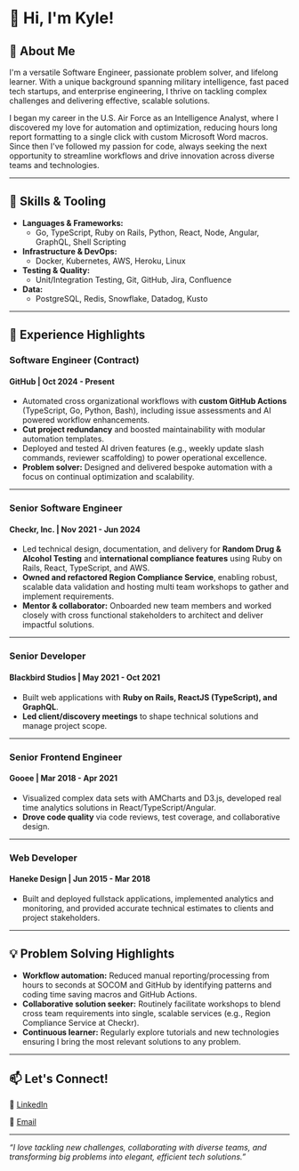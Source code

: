 # 👋 Hi, I'm Kyle!

## 🚀 About Me

I'm a versatile Software Engineer, passionate problem solver, and lifelong learner. With a unique background spanning military intelligence, fast paced tech startups, and enterprise engineering, I thrive on tackling complex challenges and delivering effective, scalable solutions.

I began my career in the U.S. Air Force as an Intelligence Analyst, where I discovered my love for automation and optimization, reducing hours long report formatting to a single click with custom Microsoft Word macros. Since then I've followed my passion for code, always seeking the next opportunity to streamline workflows and drive innovation across diverse teams and technologies.

---

## 🔧 Skills & Tooling

- **Languages & Frameworks:**
  - Go, TypeScript, Ruby on Rails, Python, React, Node, Angular, GraphQL, Shell Scripting
- **Infrastructure & DevOps:**
  - Docker, Kubernetes, AWS, Heroku, Linux
- **Testing & Quality:**
  - Unit/Integration Testing, Git, GitHub, Jira, Confluence
- **Data:**
  - PostgreSQL, Redis, Snowflake, Datadog, Kusto

---

## 🏅 Experience Highlights

### **Software Engineer (Contract)**
#### GitHub | Oct 2024 - Present
- Automated cross organizational workflows with **custom GitHub Actions** (TypeScript, Go, Python, Bash), including issue assessments and AI powered workflow enhancements.
- **Cut project redundancy** and boosted maintainability with modular automation templates.
- Deployed and tested AI driven features (e.g., weekly update slash commands, reviewer scaffolding) to power operational excellence.
- **Problem solver:** Designed and delivered bespoke automation with a focus on continual optimization and scalability.

---

### **Senior Software Engineer**
#### Checkr, Inc. | Nov 2021 - Jun 2024
- Led technical design, documentation, and delivery for **Random Drug & Alcohol Testing** and **international compliance features** using Ruby on Rails, React, TypeScript, and AWS.
- **Owned and refactored Region Compliance Service**, enabling robust, scalable data validation and hosting multi team workshops to gather and implement requirements.
- **Mentor & collaborator:** Onboarded new team members and worked closely with cross functional stakeholders to architect and deliver impactful solutions.

---

### **Senior Developer**
#### Blackbird Studios | May 2021 - Oct 2021
- Built web applications with **Ruby on Rails, ReactJS (TypeScript), and GraphQL**.
- **Led client/discovery meetings** to shape technical solutions and manage project scope.

---

### **Senior Frontend Engineer**
#### Gooee | Mar 2018 - Apr 2021
- Visualized complex data sets with AMCharts and D3.js, developed real time analytics solutions in React/TypeScript/Angular.
- **Drove code quality** via code reviews, test coverage, and collaborative design.

---

### **Web Developer**
#### Haneke Design | Jun 2015 - Mar 2018
- Built and deployed fullstack applications, implemented analytics and monitoring, and provided accurate technical estimates to clients and project stakeholders.

---

## 💡 Problem Solving Highlights

- **Workflow automation:** Reduced manual reporting/processing from hours to seconds at SOCOM and GitHub by identifying patterns and coding time saving macros and GitHub Actions.
- **Collaborative solution seeker:** Routinely facilitate workshops to blend cross team requirements into single, scalable services (e.g., Region Compliance Service at Checkr).
- **Continuous learner:** Regularly explore tutorials and new technologies ensuring I bring the most relevant solutions to any problem.

---

## 📫 Let's Connect!

🔗 [LinkedIn](https://www.linkedin.com/in/kjswartz/)

📨 [Email](kyle.swartz.3@gmail.com)

---

_“I love tackling new challenges, collaborating with diverse teams, and transforming big problems into elegant, efficient tech solutions.”_

<!--
**kjswartz/kjswartz** is a ✨ _special_ ✨ repository because its `README.md` (this file) appears on your GitHub profile.

Here are some ideas to get you started:

- 🔭 I’m currently working on ...
- 🌱 I’m currently learning ...
- 👯 I’m looking to collaborate on ...
- 🤔 I’m looking for help with ...
- 💬 Ask me about ...
- 📫 How to reach me: ...
- 😄 Pronouns: ...
- ⚡ Fun fact: ...
-->
